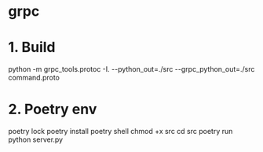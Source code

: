 # grpc

# 1. Build
python -m grpc_tools.protoc -I. --python_out=./src --grpc_python_out=./src command.proto

# 2. Poetry env
poetry lock
poetry install
poetry shell
chmod +x src
cd src
poetry run python server.py
